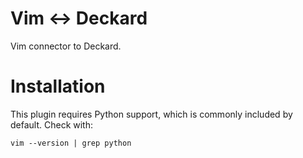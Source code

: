 # Vim <-> Deckard

Vim connector to Deckard.

# Installation

This plugin requires Python support, which is commonly included by default. Check with: 

    vim --version | grep python

